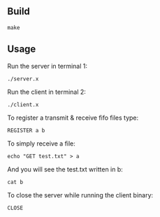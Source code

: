 ## Build

```
make
```

## Usage

Run the server in terminal 1: 

```
./server.x
```

Run the client in terminal 2:

```
./client.x
```

To register a transmit & receive fifo files type:

```
REGISTER a b
```

To simply receive a file:

```
echo "GET test.txt" > a
```

And you will see the test.txt written in b:

```
cat b
```

To close the server while running the client binary:

```
CLOSE 
```
